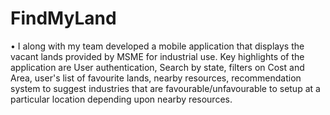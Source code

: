 # FindMyLand
•	I along with my team developed a mobile application that displays the vacant lands provided by MSME for industrial use. Key highlights of the application are User authentication, Search by state, filters on Cost and Area, user's list of favourite lands, nearby resources, recommendation system to suggest industries that are favourable/unfavourable to setup at a particular location depending upon nearby resources.
